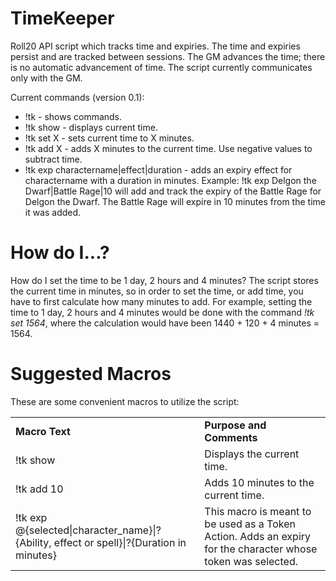 # TimeKeeper
Roll20 API script which tracks time and expiries. The time and expiries persist and are tracked between sessions. The GM advances the time; there is no automatic advancement of time. The script currently communicates only with the GM.

Current commands (version 0.1):
<ul>
  <li>!tk - shows commands.</li>
  <li>!tk show - displays current time.</li>
  <li>!tk set X - sets current time to X minutes.</li>
  <li>!tk add X - adds X minutes to the current time. Use negative values to subtract time.</li>
  <li>!tk exp charactername|effect|duration - adds an expiry effect for charactername with a duration in minutes. Example: !tk exp Delgon the Dwarf|Battle Rage|10 will add and track the expiry of the Battle Rage for Delgon the Dwarf. The Battle Rage will expire in 10 minutes from the time it was added.</li>
</ul>

# How do I...?
How do I set the time to be 1 day, 2 hours and 4 minutes? The script stores the current time in minutes, so in order to set the time, or add time, you have to first calculate how many minutes to add. For example, setting the time to 1 day, 2 hours and 4 minutes would be done with the command <i>!tk set 1564</i>, where the calculation would have been 1440 + 120 + 4 minutes = 1564.

# Suggested Macros
These are some convenient macros to utilize the script:
<table>
  <tr>
    <td><b>Macro Text</b></td><td><b>Purpose and Comments</b></td>
  </tr>
  <tr>
    <td>!tk show</td><td>Displays the current time.</td>
  </tr>
  <tr>
    <td>!tk add 10</td><td>Adds 10 minutes to the current time.</td>
  </tr>
  <tr>
    <td>!tk exp @{selected|character_name}|?{Ability, effect or spell}|?{Duration in minutes}</td><td>This macro is meant to be used as a Token Action. Adds an expiry for the character whose token was selected.</td>
  </tr>
  </table>
  
